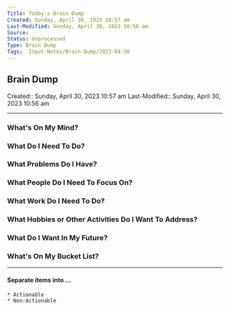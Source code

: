 ```yaml
---
Title: Today's Brain Dump
Created: Sunday, April 30, 2023 10:57 am
Last-Modified: Sunday, April 30, 2023 10:56 am
Source: 
Status: Unprocessed
Type: Brain Dump
Tags:  Input-Notes/Brain-Dump/2023-04-30
---
```


## Brain Dump
Created:: Sunday, April 30, 2023 10:57 am
Last-Modified:: Sunday, April 30, 2023 10:56 am

---

### What's On My Mind?



### What Do I Need To Do?



### What Problems Do I Have?



### What People Do I Need To Focus On?



### What Work Do I Need To Do?



### What Hobbies or Other Activities Do I Want To Address?



### What Do I Want In My Future?

### What's On My Bucket List?



---

#### Separate items into ...

	* Actionable
	* Non-Actionable

